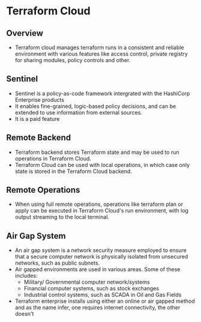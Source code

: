 # Terraform Cloud

## Overview
- Terraform cloud manages terraform runs in a consistent and reliable environment with various features like access control, private registry for sharing modules, policy controls and other.


## Sentinel
- Sentinel is a policy-as-code framework intergrated with the HashiCorp Enterprise products
- It enables fine-grained, logic-based policy decisions, and can be extended to use information from external sources.
- It is a paid feature

## Remote Backend
- Terraform backend stores Terraform state and may be used to run operations in Terraform Cloud. 
- Terraform Cloud can be used with local operations, in which case only state is stored in the Terraform Cloud backend.

## Remote Operations
- When using full remote operations, operations like terraform plan or apply can be executed in Terraform Cloud's run environment, with log output streaming to the local terminal.


## Air Gap System
- An air gap system is a network security measure employed to ensure that a secure computer network is physically isolated from unsecured networks, such as public subnets.
- Air gapped environments are used in various areas. Some of these includes:
    - Military/ Governmental computer network/systems
    - Financial computer systems, such as stock exchanges
    - Industrial control systems, such as SCADA in Oil and Gas Fields
- Terraform enterprise installs using either an online or air gapped method and as the name infer, one requires internet connectivity, the other doesn't 